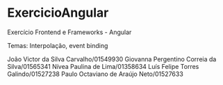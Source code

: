 # ExercicioAngular
Exercício Frontend e Frameworks - Angular

Temas: Interpolação, event binding

João Victor da Silva Carvalho/01549930
Giovanna Pergentino Correia da Silva/01565341
Nívea Paulina de Lima/01358634
Luís Felipe Torres Galindo/01527238
Paulo Octaviano de Araújo Neto/01527633
